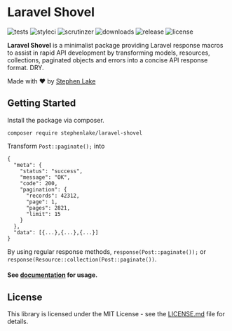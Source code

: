 # Laravel Shovel

![tests](https://img.shields.io/travis/stephenlake/laravel-shovel/master.svg?style=flat-square)
![styleci](https://github.styleci.io/repos/166599210/shield?branch=master&style=flat-square)
![scrutinzer](https://img.shields.io/scrutinizer/g/stephenlake/laravel-shovel.svg?style=flat-square)
![downloads](https://img.shields.io/packagist/dt/stephenlake/laravel-shovel.svg?style=flat-square)
![release](https://img.shields.io/github/release/stephenlake/laravel-shovel.svg?style=flat-square)
![license](https://img.shields.io/badge/license-MIT-blue.svg?style=flat-square)

**Laravel Shovel** is a minimalist package providing Laravel response macros to assist in rapid API development by transforming models, resources, collections, paginated objects and errors into a concise API response format. DRY.

Made with ❤️ by [Stephen Lake](http://stephenlake.github.io/)

## Getting Started

Install the package via composer.

    composer require stephenlake/laravel-shovel
    
Transform `Post::paginate();` into 
```
{
  "meta": {
    "status": "success",
    "message": "OK",
    "code": 200,
    "pagination": {
      "records": 42312,
      "page": 1,
      "pages": 2821,
      "limit": 15
    }
  },
  "data": [{...},{...},{...}]
}
```
By using regular response methods, `response(Post::paginate());` or `response(Resource::collection(Post::paginate())`. 

#### See [documentation](https://stephenlake.github.io/laravel-shovel/) for usage.

## License

This library is licensed under the MIT License - see the [LICENSE.md](LICENSE.md) file for details.
